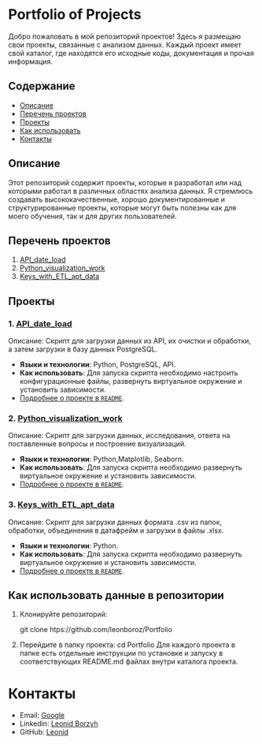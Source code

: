 # Portfolio of Projects

Добро пожаловать в мой репозиторий проектов! Здесь я размещаю свои проекты, связанные с анализом данных. Каждый проект имеет свой каталог, где находятся его исходные коды, документация и прочая информация.

## Содержание

- [Описание](#описание)
- [Перечень проектов](#перечень-проектов)
- [Проекты](#проекты)
- [Как использовать](#как-использовать)
- [Контакты](#контакты)

## Описание

Этот репозиторий содержит проекты, которые я разработал или над которыми работал в различных областях анализа данных. Я стремлюсь создавать высококачественные, хорошо документированные и структурированные проекты, которые могут быть полезны как для моего обучения, так и для других пользователей.

## Перечень проектов

1. [API_date_load](API_date_load/)
2. [Python_visualization_work](Python_visualization_work/)
3. [Keys_with_ETL_apt_data](Keys_with_ETL_apt_data/)



## Проекты

### 1. [API_date_load](API_date_load/)

Описание: Скрипт для загрузки данных из API, их очистки и обработки, а затем загрузки в базу данных PostgreSQL.

- **Языки и технологии**: Python, PostgreSQL, API.
- **Как использовать**: Для запуска скрипта необходимо настроить конфигурационные файлы, развернуть виртуальное окружение и установить зависимости.
- [Подробнее о проекте в `README`](API_date_load/README.md).

### 2. [Python_visualization_work](Python_visualization_work/)

Описание: Скрипт для загрузки данных, исследования, ответа на поставленные вопросы и построение визуализаций.

- **Языки и технологии**: Python,Matplotlib, Seaborn.
- **Как использовать**: Для запуска скрипта необходимо развернуть виртуальное окружение и установить зависимости.
- [Подробнее о проекте в `README`](Python_visualization_work/README.md).

### 3. [Keys_with_ETL_apt_data](Keys_with_ETL_apt_data/)

Описание: Скрипт для загрузки данных формата .csv из папок, обработки, объединения в датафрейм и загрузки в файлы .xlsx.

- **Языки и технологии**: Python.
- **Как использовать**: Для запуска скрипта необходимо развернуть виртуальное окружение и установить зависимости.
- [Подробнее о проекте в `README`](Keys_with_ETL_apt_data/README.md).





## Как использовать данные в репозитории

1. Клонируйте репозиторий:
 
   git clone htps://github.com/leonboroz/Portfolio

2. Перейдите в папку проекта:
   cd Portfolio
Для каждого проекта в папке есть отдельные инструкции по установке и запуску в соответствующих README.md файлах внутри каталога проекта.

# Контакты
- Email: [Google](mailto:borozyak@gmail.com)
- Linkedin: [Leonid Borzyh](https://www.linkedin.com/in/leonid-borzyh-1396a226a/)
- GitHub: [Leonid](https://github.com/leonboroz)

